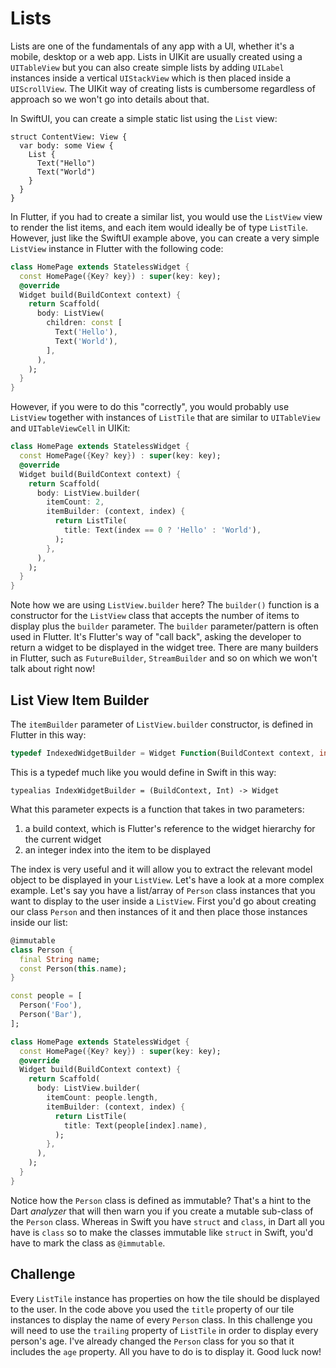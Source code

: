 # Lists

Lists are one of the fundamentals of any app with a UI, whether it's a mobile, desktop or a web app. Lists in UIKit are usually created using a `UITableView` but you can also create simple lists by adding `UILabel` instances inside a vertical `UIStackView` which is then placed inside a `UIScrollView`. The UIKit way of creating lists is cumbersome regardless of approach so we won't go into details about that.

In SwiftUI, you can create a simple static list using the `List` view:

```
struct ContentView: View {
  var body: some View {
    List {
      Text("Hello")
      Text("World")
    }
  }
}
```

In Flutter, if you had to create a similar list, you would use the `ListView` view to render the list items, and each item would ideally be of type `ListTile`. However, just like the SwiftUI example above, you can create a very simple `ListView` instance in Flutter with the following code:

```dart
class HomePage extends StatelessWidget {
  const HomePage({Key? key}) : super(key: key);
  @override
  Widget build(BuildContext context) {
    return Scaffold(
      body: ListView(
        children: const [
          Text('Hello'),
          Text('World'),
        ],
      ),
    );
  }
}
```

However, if you were to do this "correctly", you would probably use `ListView` together with instances of `ListTile` that are similar to `UITableView` and `UITableViewCell` in UIKit:

```dart
class HomePage extends StatelessWidget {
  const HomePage({Key? key}) : super(key: key);
  @override
  Widget build(BuildContext context) {
    return Scaffold(
      body: ListView.builder(
        itemCount: 2,
        itemBuilder: (context, index) {
          return ListTile(
            title: Text(index == 0 ? 'Hello' : 'World'),
          );
        },
      ),
    );
  }
}
```

Note how we are using `ListView.builder` here? The `builder()` function is a constructor for the `ListView` class that accepts the number of items to display plus the `builder` parameter. The `builder` parameter/pattern is often used in Flutter. It's Flutter's way of "call back", asking the developer to return a widget to be displayed in the widget tree. There are many builders in Flutter, such as `FutureBuilder`, `StreamBuilder` and so on which we won't talk about right now!

## List View Item Builder

The `itemBuilder` parameter of `ListView.builder` constructor, is defined in Flutter in this way:

```dart
typedef IndexedWidgetBuilder = Widget Function(BuildContext context, int index);
```

This is a typedef much like you would define in Swift in this way:

```
typealias IndexWidgetBuilder = (BuildContext, Int) -> Widget
```

What this parameter expects is a function that takes in two parameters:

1. a build context, which is Flutter's reference to the widget hierarchy for the current widget
2. an integer index into the item to be displayed

The index is very useful and it will allow you to extract the relevant model object to be displayed in your `ListView`. Let's have a look at a more complex example. Let's say you have a list/array of `Person` class instances that you want to display to the user inside a `ListView`. First you'd go about creating our class `Person` and then instances of it and then place those instances inside our list:

```dart
@immutable
class Person {
  final String name;
  const Person(this.name);
}

const people = [
  Person('Foo'),
  Person('Bar'),
];

class HomePage extends StatelessWidget {
  const HomePage({Key? key}) : super(key: key);
  @override
  Widget build(BuildContext context) {
    return Scaffold(
      body: ListView.builder(
        itemCount: people.length,
        itemBuilder: (context, index) {
          return ListTile(
            title: Text(people[index].name),
          );
        },
      ),
    );
  }
}
```

Notice how the `Person` class is defined as immutable? That's a hint to the Dart _analyzer_ that will then warn you if you create a mutable sub-class of the `Person` class. Whereas in Swift you have `struct` and `class`, in Dart all you have is `class` so to make the classes immutable like `struct` in Swift, you'd have to mark the class as `@immutable`.

## Challenge

Every `ListTile` instance has properties on how the tile should be displayed to the user. In the code above you used the `title` property of our tile instances to display the name of every `Person` class. In this challenge you will need to use the `trailing` property of `ListTile` in order to display every person's age. I've already changed the `Person` class for you so that it includes the `age` property. All you have to do is to display it. Good luck now!